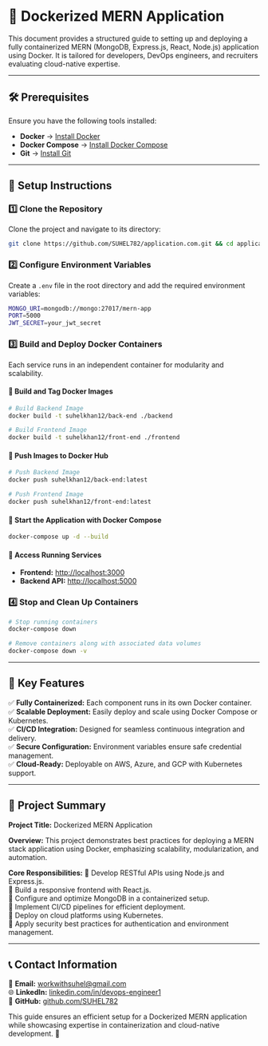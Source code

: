 # 🚀 Dockerized MERN Application

This document provides a structured guide to setting up and deploying a fully containerized MERN (MongoDB, Express.js, React, Node.js) application using Docker. It is tailored for developers, DevOps engineers, and recruiters evaluating cloud-native expertise.

---

## 🛠 Prerequisites
Ensure you have the following tools installed:
- **Docker** → [Install Docker](https://www.docker.com/get-started)
- **Docker Compose** → [Install Docker Compose](https://docs.docker.com/compose/install/)
- **Git** → [Install Git](https://git-scm.com/)

---

## 🔹 Setup Instructions

### 1️⃣ Clone the Repository
Clone the project and navigate to its directory:
```bash
git clone https://github.com/SUHEL782/application.com.git && cd application.com
```

### 2️⃣ Configure Environment Variables
Create a `.env` file in the root directory and add the required environment variables:
```bash
MONGO_URI=mongodb://mongo:27017/mern-app
PORT=5000
JWT_SECRET=your_jwt_secret
```

### 3️⃣ Build and Deploy Docker Containers
Each service runs in an independent container for modularity and scalability.

#### 🔹 Build and Tag Docker Images
```bash
# Build Backend Image
docker build -t suhelkhan12/back-end ./backend

# Build Frontend Image
docker build -t suhelkhan12/front-end ./frontend
```

#### 🔹 Push Images to Docker Hub
```bash
# Push Backend Image
docker push suhelkhan12/back-end:latest

# Push Frontend Image
docker push suhelkhan12/front-end:latest
```

#### 🔹 Start the Application with Docker Compose
```bash
docker-compose up -d --build
```

#### 🔹 Access Running Services
- **Frontend:** [http://localhost:3000](http://localhost:3000)
- **Backend API:** [http://localhost:5000](http://localhost:5000)

### 4️⃣ Stop and Clean Up Containers
```bash
# Stop running containers
docker-compose down

# Remove containers along with associated data volumes
docker-compose down -v
```

---

## 🎯 Key Features
✅ **Fully Containerized:** Each component runs in its own Docker container.  
✅ **Scalable Deployment:** Easily deploy and scale using Docker Compose or Kubernetes.  
✅ **CI/CD Integration:** Designed for seamless continuous integration and delivery.  
✅ **Secure Configuration:** Environment variables ensure safe credential management.  
✅ **Cloud-Ready:** Deployable on AWS, Azure, and GCP with Kubernetes support.  

---

## 📌 Project Summary
**Project Title:** Dockerized MERN Application

**Overview:** This project demonstrates best practices for deploying a MERN stack application using Docker, emphasizing scalability, modularization, and automation.

**Core Responsibilities:**
🔹 Develop RESTful APIs using Node.js and Express.js.  
🔹 Build a responsive frontend with React.js.  
🔹 Configure and optimize MongoDB in a containerized setup.  
🔹 Implement CI/CD pipelines for efficient deployment.  
🔹 Deploy on cloud platforms using Kubernetes.  
🔹 Apply security best practices for authentication and environment management.  

---

## 📞 Contact Information
📧 **Email:** workwithsuhel@gmail.com  
🌐 **LinkedIn:** [linkedin.com/in/devops-engineer1](https://www.linkedin.com/in/devops-engineer1/)  
📂 **GitHub:** [github.com/SUHEL782](https://github.com/SUHEL782)  

This guide ensures an efficient setup for a Dockerized MERN application while showcasing expertise in containerization and cloud-native development. 🚀

